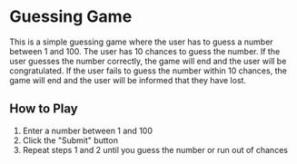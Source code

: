 <h1>Guessing Game</h1>
<p>This is a simple guessing game where the user has to guess a number between 1 and 100. The user has 10 chances to guess the number. If the user guesses the number correctly, the game will end and the user will be congratulated. If the user fails to guess the number within 10 chances, the game will end and the user will be informed that they have lost.</p>

<h2>How to Play</h2>
<ol>
  <li>Enter a number between 1 and 100</li>
  <li>Click the "Submit" button</li>
  <li>Repeat steps 1 and 2 until you guess the number or run out of chances</li>
</ol>